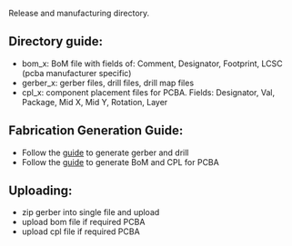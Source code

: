 Release and manufacturing directory.

## Directory guide:

- bom_x: BoM file with fields of: Comment, Designator, Footprint, LCSC (pcba manufacturer specific)
- gerber_x: gerber files, drill files, drill map files
- cpl_x: component placement files for PCBA. Fields: Designator, Val, Package, Mid X, Mid Y, Rotation, Layer


## Fabrication Generation Guide:

- Follow the [guide](https://support.jlcpcb.com/article/194-how-to-generate-gerber-and-drill-files-in-kicad-6) to generate gerber and drill
- Follow the [guide](https://support.jlcpcb.com/article/84-how-to-generate-the-bom-and-centroid-file-from-kicad) to generate BoM and CPL for PCBA


## Uploading:

- zip gerber into single file and upload
- upload bom file if required PCBA
- upload cpl file if required PCBA
